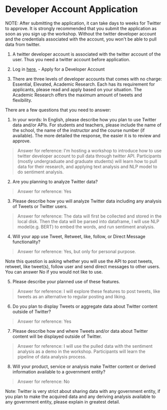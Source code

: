 # Developer Account Application

NOTE: After submitting the application, it can take days to weeks for Twitter to approve. It is strongly recommended that you submit the application as soon as you sign up the workshop. Without the twitter developer account and the credentials associated with the account, you won't be able to pull data from twitter.

1. A twitter developer account is associated with the twitter account of the user. Thus you need a twitter account before application.

2. Log in [here](https://developers.twitter.com), - Apply for a Developer Account

3. There are three levels of developer accounts that comes with no charge: Essential, Elevated, Academic Research. Each has its requirement for applicants, please read and apply based on your situation. The Academic Research offers the maximum amount of tweets and flexibility.

There are a few questions that you need to answer:

1. In your words: In English, please describe how you plan to use Twitter data and/or APIs. For students and teachers, please include the name of the school, the name of the instructor and the course number (if available). The more detailed the response, the easier it is to review and approve.

> Answer for reference: I'm hosting a workshop to introduce how to use twitter developer account to pull data through twitter API. Participants (mostly undergraduate and graduate students) will learn how to pull data for their research, and applying text analysis and NLP model to do sentiment analysis.

2. Are you planning to analyze Twitter data?
> Answer for reference: Yes

3. Please describe how you will analyze Twitter data including any analysis of Tweets or Twitter users.
> Answer for reference: The data will first be collected and stored in the local disk. Then the data will be parsed into dataframe, I will use NLP model(e.g. BERT) to embed the words, and run sentiment analysis.

4. Will your app use Tweet, Retweet, like, follow, or Direct Message functionality?
> Answer for reference: Yes, but only for personal purpose.

Note this question is asking whether you will use the API to post tweets, retweet, like tweet(s), follow user and send direct messages to other users. You can answer No if you would not like to use.

5. Please describe your planned use of these features.
> Answer for reference: I will explore these features to post tweets, like tweets as an alternative to regular posting and liking.

6. Do you plan to display Tweets or aggregate data about Twitter content outside of Twitter?
> Answer for reference: Yes

7. Please describe how and where Tweets and/or data about Twitter content will be displayed outside of Twitter.
> Answer for reference: I will use the pulled data with the sentiment analysis as a demo in the workshop. Participants will learn the pipeline of data analysis process.

8. Will your product, service or analysis make Twitter content or derived information available to a government entity?
> Answer for reference: No

Note: Twitter is very strict about sharing data with any government entity, if you plan to make the acquired data and any deriving analysis available to any government entity, please explain in greatest detail.
